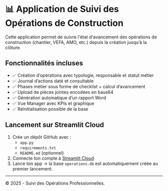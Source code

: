 # 📊 Application de Suivi des Opérations de Construction

Cette application permet de suivre l'état d'avancement des opérations de construction (chantier, VEFA, AMO, etc.) depuis la création jusqu’à la clôture.

## Fonctionnalités incluses

- ✅ Création d’opérations avec typologie, responsable et statut métier
- ✅ Journal d’actions daté et consultable
- ✅ Phases métier sous forme de checklist + calcul d’avancement
- ✅ Upload de pièces jointes encodées en base64
- ✅ Génération automatique d’un rapport Word
- ✅ Vue Manager avec KPIs et graphique
- ✅ Réinitialisation possible de la base

## Lancement sur Streamlit Cloud

1. Crée un dépôt GitHub avec :
   - `app.py`
   - `requirements.txt`
   - `README.md` (optionnel)
2. Connecte ton compte à [Streamlit Cloud](https://streamlit.io/cloud)
3. Lance ton app → la base `operations.db` est automatiquement créée au premier lancement.

---

© 2025 - Suivi des Opérations Professionnelles.